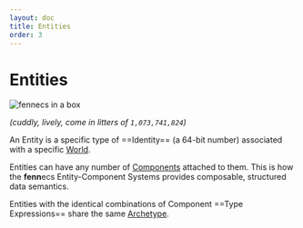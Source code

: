 ```yaml
---
layout: doc
title: Entities
order: 3
---
```

# Entities

![fennecs in a box](https://fennecs.tech/img/fennecs-512.png)

*(cuddly, lively, come in litters of `1,073,741,824`)*

An Entity is a specific type of ==Identity== (a 64-bit number) associated with a specific [World](/docs/World.md).

Entities can have any number of [Components](/docs/Components/) attached to them. This is how the **fenn**ecs Entity-Component Systems provides composable, structured data semantics. 

Entities with the identical combinations of Component ==Type Expressions== share the same [Archetype](../Components/index.md#archetype).


